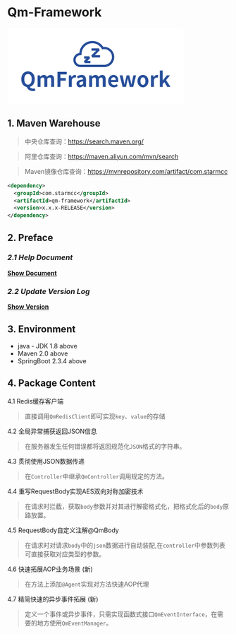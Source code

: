 # Qm-Framework

![logo](./logo.png)

## 1. Maven Warehouse

> 中央仓库查询：https://search.maven.org/

> 阿里仓库查询：https://maven.aliyun.com/mvn/search

> Maven镜像仓库查询：https://mvnrepository.com/artifact/com.starmcc

```xml
<dependency>
  <groupId>com.starmcc</groupId>
  <artifactId>qm-framework</artifactId>
  <version>x.x.x-RELEASE</version>
</dependency>
```

## 2. Preface

### *2.1 Help Document*

[**Show Document**](http://www.starmcc.com/qm-framework/)

### *2.2 Update Version Log*

[**Show Version**](http://www.starmcc.com/qm-framework/UpdateLog.html)

## 3. Environment

* java - JDK 1.8 above
* Maven 2.0 above
* SpringBoot 2.3.4 above

## 4. Package Content

4.1 Redis缓存客户端

> 直接调用`QmRedisClient`即可实现`key`、`value`的存储

4.2 全局异常捕获返回JSON信息

> 在服务器发生任何错误都将返回规范化`JSON`格式的字符串。

4.3 贯彻使用JSON数据传递

> 在`Controller`中继承`QmController`调用规定的方法。

4.4 重写RequestBody实现AES双向对称加密技术

> 在请求时拦截，获取`body`参数并对其进行解密格式化，把格式化后的`body`原路放置。

4.5 RequestBody自定义注解@QmBody

> 在请求时对请求`body`中的`json`数据进行自动装配,在`controller`中参数列表可直接获取对应类型的参数。

4.6 快速拓展AOP业务场景 (新)

> 在方法上添加`@Agent`实现对方法快速AOP代理

4.7 精简快速的异步事件拓展 (新)

> 定义一个事件或异步事件，只需实现函数式接口`QmEventInterface`，在需要的地方使用`QmEventManager`。
